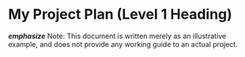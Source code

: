 # My Project Plan (Level 1 Heading)

***emphasize*** Note:
This document is written merely as an illustrative example, and does not provide any working guide to an actual project.
